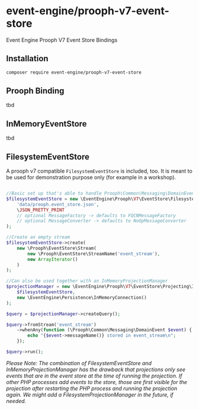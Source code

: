 # event-engine/prooph-v7-event-store

Event Engine Prooph V7 Event Store Bindings

## Installation

```bash
composer require event-engine/prooph-v7-event-store
```

## Prooph Binding

tbd

## InMemoryEventStore

tbd

## FilesystemEventStore

A prooph v7 compatible `FilesystemEventStore` is included, too. It is meant to be used for demonstration purpose only (for example in a workshop).

```php

//Basic set up that's able to handle Prooph\Common\Messaging\DomainEvent
$filesystemEventStore = new \EventEngine\Prooph\V7\EventStore\FilesystemEventStore(
    'data/prooph.event_store.json', 
    \JSON_PRETTY_PRINT
    // optional MessageFactory -> defaults to FQCNMessageFactory
    // optional MessageConverter -> defaults to NoOpMessageConverter
);

//Create an empty stream
$filesystemEventStore->create(
    new \Prooph\EventStore\Stream(
        new \Prooph\EventStore\StreamName('event_stream'), 
        new ArrayIterator()
    )
);

//Can also be used together with an InMemoryProjectionManager
$projectionManager = new \EventEngine\Prooph\V7\EventStore\Projecting\InMemory\InMemoryProjectionManager(
    $filesystemEventStore,
    new \EventEngine\Persistence\InMemoryConnection()
);

$query = $projectionManager->createQuery();

$query->fromStream('event_stream')
    ->whenAny(function (\Prooph\Common\Messaging\DomainEvent $event) {
        echo "{$event->messageName()} stored in event_stream\n";
    });

$query->run();
```

*Please Note: The combination of FilesystemEventStore and InMemoryProjectionManager has the drawback that projections only see events that are in the event store
at the time of running the projection. If other PHP processes add events to the store, those are first visible for the projection after restarting the PHP process and
running the projection again. We might add a FilesystemProjectionManager in the future, if needed.* 





